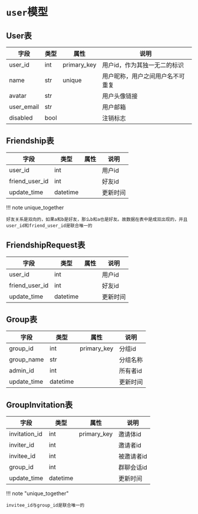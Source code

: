 # `user`模型

## User表

| 字段       | 类型 | 属性        | 说明                             |
| ---------- | ---- | ----------- | -------------------------------- |
| user_id    | int  | primary_key | 用户id，作为其独一无二的标识     |
| name       | str  | unique      | 用户昵称，用户之间用户名不可重复 |
| avatar     | str  |             | 用户头像链接                     |
| user_email | str  |             | 用户邮箱                         |
| disabled   | bool |             | 注销标志                         |

## Friendship表

| 字段           | 类型     | 属性 | 说明     |
| -------------- | -------- | ---- | -------- |
| user_id        | int      |      | 用户id   |
| friend_user_id | int      |      | 好友id   |
| update_time    | datetime |      | 更新时间 |

!!! note unique_together

    好友关系是双向的，如果a和b是好友，那么b和a也是好友。故数据在表中是成双出现的，并且user_id和friend_user_id是联合唯一的

## FriendshipRequest表

| 字段           | 类型     | 属性 | 说明     |
| -------------- | -------- | ---- | -------- |
| user_id        | int      |      | 用户id   |
| friend_user_id | int      |      | 好友id   |
| update_time    | datetime |      | 更新时间 |

## Group表

| 字段        | 类型     | 属性        | 说明     |
| ----------- | -------- | ----------- | -------- |
| group_id    | int      | primary_key | 分组id   |
| group_name  | str      |             | 分组名称 |
| admin_id    | int      |             | 所有者id |
| update_time | datetime |             | 更新时间 |

## GroupInvitation表

| 字段          | 类型     | 属性        | 说明       |
| ------------- | -------- | ----------- | ---------- |
| invitation_id | int      | primary_key | 邀请体id   |
| inviter_id    | int      |             | 邀请者id   |
| invitee_id    | int      |             | 被邀请者id |
| group_id      | int      |             | 群聊会话id |
| update_time   | datetime |             | 更新时间   |

!!! note "unique_together"

    invitee_id与group_id是联合唯一的
